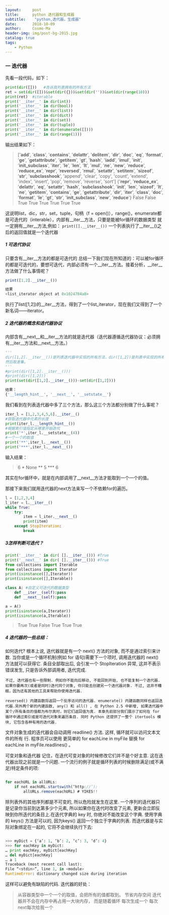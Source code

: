 ```yaml
---
layout:     post
title:      python 迭代器和生成器
subtitle:    "python,迭代器，生成器"
date:       2018-10-09
author:     Cosmo-Ma
header-img: img/post-bg-2015.jpg
catalog: true
tags:
    - Python
---
```

### 一 迭代器
先看一段代码，如下：

``` python
print(dir([]))   #告诉我列表拥有的所有方法
ret = set(dir([]))&set(dir({}))&set(dir(''))&set(dir(range(10)))
print(ret)  #iterable
print('__iter__' in dir(int))
print('__iter__' in dir(bool))
print('__iter__' in dir(list))
print('__iter__' in dir(dict))
print('__iter__' in dir(set))
print('__iter__' in dir(tuple))
print('__iter__' in dir(enumerate([])))
print('__iter__' in dir(range(1)))
```
输出结果如下：

> ['__add__', '__class__', '__contains__', '__delattr__', '__delitem__', '__dir__', '__doc__', '__eq__', '__format__', '__ge__', '__getattribute__', '__getitem__', '__gt__', '__hash__', '__iadd__', '__imul__', '__init__', '__init_subclass__', '__iter__', '__le__', '__len__', '__lt__', '__mul__', '__ne__', '__new__', '__reduce__', '__reduce_ex__', '__repr__', '__reversed__', '__rmul__', '__setattr__', '__setitem__', '__sizeof__', '__str__', '__subclasshook__', 'append', 'clear', 'copy', 'count', 'extend', 'index', 'insert', 'pop', 'remove', 'reverse', 'sort']
{'__repr__', '__reduce_ex__', '__delattr__', '__eq__', '__setattr__', '__hash__', '__subclasshook__', '__init__', '__len__', '__sizeof__', '__lt__', '__ne__', '__getitem__', '__contains__', '__ge__', '__getattribute__', '__dir__', '__iter__', '__class__', '__doc__', '__format__', '__le__', '__gt__', '__str__', '__init_subclass__', '__new__', '__reduce__'}
False
False
True
True
True
True
True
True

这说明list，dic，str，set，tuple，句柄（f = open()），range()，enumerate都是可迭代的（interable），内部有__iter__方法，只要是能被for循环的数据类型 就一定拥有__iter__方法,例如：
`print([].__iter__())`
一个列表执行了__iter__()之后的返回值就是一个迭代器

##### 1 可迭代协议
只要含有__iter__方法的都是可迭代的
总结一下我们现在所知道的：可以被for循环的都是可迭代的，要想可迭代，内部必须有一个__iter__方法。接着分析，__iter__方法做了什么事情呢？

``` javascript
print([1,2].__iter__())

结果
<list_iterator object at 0x1024784a8>
```
执行了list([1,2])的__iter__方法，得到了一个list_iterator，现在我们又得到了一个新名词——iterator。
##### 2 迭代器的概念和迭代器协议 
内部含有__next__和__iter__方法的就是迭代器（迭代器遵循迭代器协议：必须拥有__iter__方法和__next__方法。）

``` python
'''
dir([1,2].__iter__())是列表迭代器中实现的所有方法，dir([1,2])是列表中实现的所有方法,都是以列表的形式返回给我们的，为了看的更清楚，我们分别把他们转换成集合，
然后取差集。
'''
#print(dir([1,2].__iter__()))
#print(dir([1,2]))
print(set(dir([1,2].__iter__()))-set(dir([1,2])))

结果：
{'__length_hint__', '__next__', '__setstate__'}
```
我们看到在列表迭代器中多了三个方法，那么这三个方法都分别做了什么事呢？

``` python
iter_l = [1,2,3,4,5,6].__iter__()
#获取迭代器中元素的长度
print(iter_l.__length_hint__())
#根据索引值指定从哪里开始迭代
print('*',iter_l.__setstate__(4))
#一个一个的取值
print('**',iter_l.__next__())
print('***',iter_l.__next__())
```
输入结果：
>6
\* None
** 5
*** 6

其实在for循环中，就是在内部调用了__next__方法才能取到一个一个的值。

那接下来我们就用迭代器的next方法来写一个不依赖for的遍历。

``` python
l = [1,2,3,4]
l_iter = l.__iter__()
while True:
    try:
        item = l_iter.__next__()
        print(item)
    except StopIteration:
        break
```
##### 3怎样判断可迭代？

``` python
print('__iter__' in dir( [].__iter__())) #True
print('__next__' in dir( [].__iter__())) #True
from collections import Iterable
from collections import Iterator
print(isinstance([],Iterator))
print(isinstance([],Iterable))

class A: #自定义可迭代的数据类型
    def __iter__(self):pass
    def __next__(self):pass

a = A()
print(isinstance(a,Iterator))
print(isinstance(a,Iterable))
```

> True
True
False
True
True
True

##### 4 迭代器的一些总结：
如何迭代?
    根本上说, 迭代器就是有一个 next() 方法的对象, 而不是通过索引来计数. 当你或是一个循环机制(例如 for 语句)需要下一个项时, 调用迭代器的 next() 方法就可以获得它. 条目全部取出后, 会引发一个 StopIteration 异常, 这并不表示错误发生, 只是告诉外部调用者, 迭代完成.

    不过, 迭代器也有一些限制. 例如你不能向后移动, 不能回到开始, 也不能复制一个迭代器.如果你要再次(或者是同时)迭代同个对象, 你只能去创建另一个迭代器对象. 不过, 这并不糟糕，因为还有其他的工具来帮助你使用迭代器. 

    reversed() 内建函数将返回一个反序访问的迭代器. enumerate() 内建函数同样也返回迭代器.另外两个新的内建函数, any() 和 all() , 在 Python 2.5 中新增, 如果迭代器中某个/所有条目的值都为布尔真时，则它们返回值为真. 本章先前部分我们展示了如何在 for 循环中通过索引或是可迭代对象来遍历条目. 同时 Python 还提供了一整个 itertools 模块, 它包含各种有用的迭代器.

文件对象生成的迭代器会自动调用 readline() 方法. 这样, 循环就可以访问文本文件的所有
行. 程序员可以使用 更简单的 for eachLine in myFile 替换 for eachLine in myFile.readlines() 。

可变对象和迭代器
    记住，在迭代可变对象的时候修改它们并不是个好主意. 这在迭代器出现之前就是一个问题.
一个流行的例子就是循环列表的时候删除满足(或不满足)特定条件的项:

``` javascript

for eachURL in allURLs:
    if not eachURL.startswith(‘http://’):
        allURLs.remove(eachURL) # YIKES!!
```
除列表外的其他序列都是不可变的, 所以危险就发生在这里. 一个序列的迭代器只是记录你当前到达第多少个元素, 所以如果你在迭代时改变了元素, 更新会立即反映到你所迭代的条目上.在迭代字典的 key 时, 你绝对不能改变这个字典. 使用字典的 keys() 方法是可以的, 因为keys() 返回一个独立于字典的列表. 而迭代器是与实际对象绑定在一起的, 它将不会继续执行下去:

``` python

>>> myDict = {‘a’: 1, ‘b’: 2, ‘c’: 3, ‘d’: 4}
>>> for eachKey in myDict:
… print eachKey, myDict[eachKey]
… del myDict[eachKey]
… a 1
Traceback (most recent call last):
File “<stdin>”, line 1, in <module>
RuntimeError: dictionary changed size during iteration
```
这样可以避免有缺陷的代码.
迭代器的好处：
> 从容器类型中一个一个的取值，会把所有的值都取到。
    节省内存空间
        迭代器并不会在内存中再占用一大块内存，
            而是随着循环 每次生成一个
            每次next每次给我一个